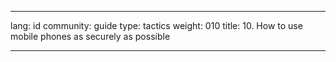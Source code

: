 

---

lang: id
community: guide
type: tactics
weight: 010
title: 10. How to use mobile phones as securely as possible

---

<stub>

